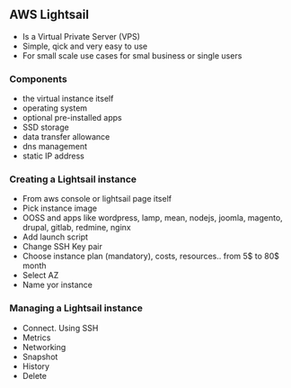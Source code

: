 ## AWS Lightsail

* Is a Virtual Private Server (VPS)  
* Simple, qick and very easy to use
* For small scale use cases for smal business or single users

### Components
* the virtual instance itself
* operating system
* optional pre-installed apps
* SSD storage
* data transfer allowance
* dns management
* static IP address

### Creating a Lightsail instance
* From aws console or lightsail page itself
* Pick instance image
* OOSS and apps like wordpress, lamp, mean, nodejs, joomla, magento, drupal, gitlab, redmine, nginx
* Add launch script
* Change SSH Key pair
* Choose instance plan (mandatory), costs, resources.. from 5$ to 80$ month
* Select AZ
* Name yor instance

### Managing a Lightsail instance
* Connect. Using SSH
* Metrics
* Networking
* Snapshot
* History
* Delete 